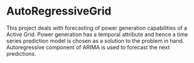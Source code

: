 # AutoRegressiveGrid
This project deals with forecasting of power generation capabilities of a Active Grid. Power generation has a temporal attribute and hence a time series prediction model is chosen as a solution to the problem in hand. Autoregressive component of ARIMA is used to forecast the next predictions. 
